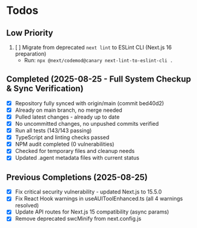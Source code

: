 # Todos

## Low Priority
1. [ ] Migrate from deprecated `next lint` to ESLint CLI (Next.js 16 preparation)
   - Run: `npx @next/codemod@canary next-lint-to-eslint-cli .`

## Completed (2025-08-25 - Full System Checkup & Sync Verification)
- [x] Repository fully synced with origin/main (commit bed40d2)
- [x] Already on main branch, no merge needed
- [x] Pulled latest changes - already up to date
- [x] No uncommitted changes, no unpushed commits verified
- [x] Run all tests (143/143 passing)
- [x] TypeScript and linting checks passed
- [x] NPM audit completed (0 vulnerabilities)
- [x] Checked for temporary files and cleanup needs
- [x] Updated .agent metadata files with current status

## Previous Completions (2025-08-25)
- [x] Fix critical security vulnerability - updated Next.js to 15.5.0
- [x] Fix React Hook warnings in useAUIToolEnhanced.ts (all 4 warnings resolved)
- [x] Update API routes for Next.js 15 compatibility (async params)
- [x] Remove deprecated swcMinify from next.config.js